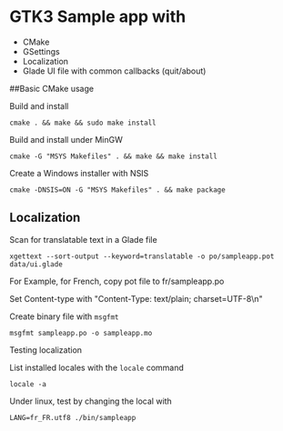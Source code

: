 # GTK3 Sample app with

* CMake
* GSettings
* Localization
* Glade UI file with common callbacks (quit/about)

##Basic CMake usage

Build and install

    cmake . && make && sudo make install

Build and install under MinGW

    cmake -G "MSYS Makefiles" . && make && make install

Create a Windows installer with NSIS

    cmake -DNSIS=ON -G "MSYS Makefiles" . && make package

## Localization

Scan for translatable text in a Glade file

    xgettext --sort-output --keyword=translatable -o po/sampleapp.pot data/ui.glade

For Example, for French, copy pot file to fr/sampleapp.po

Set Content-type with "Content-Type: text/plain; charset=UTF-8\n"

Create binary file with `msgfmt`

    msgfmt sampleapp.po -o sampleapp.mo

Testing localization

List installed locales with the `locale` command 

    locale -a

Under linux, test by changing the local with

    LANG=fr_FR.utf8 ./bin/sampleapp



